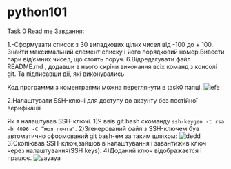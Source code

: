 # python101
 Task 0 Read me
Завдання:

1.-Сформувати список з 30 випадкових цілих чисел від -100 до + 100.
Знайти максимальний елемент списку і його порядковий номер.Вивести
пари від’ємних чисел, що стоять поруч.
6.Відредагувати файл README.md , додавши в нього скріни виконання
всіх команд з консолі git. Та підписавши дії, які виконувались

Код программи з коментраями можна переглянути в task0 папці.
![efe](https://user-images.githubusercontent.com/81561879/124647571-cec2bd00-de9e-11eb-938e-6030402a60ac.PNG)



2.Налаштувати SSH-ключі для доступу до акаунту без постійної
верифікації

Як я налаштував SSH-ключі.
1)Я ввів git bash скоманду  `ssh-keygen -t rsa -b 4096 -C “моя почта"`.
2)Згенерований файл з SSH-ключем був автоматично сформований git bash-ем за таким шляхом: 
![dedd](https://user-images.githubusercontent.com/81561879/124647394-94592000-de9e-11eb-9458-a3e2aa62135f.PNG)
3)Скопіював SSH-ключ,зайшов в налаштування і завантижив ключ через налаштування(SSH keys).
4)Доданий ключ відображаєтся і працює.
![уауауа](https://user-images.githubusercontent.com/81561879/124647736-07fb2d00-de9f-11eb-96f7-ba07ee475230.PNG)





